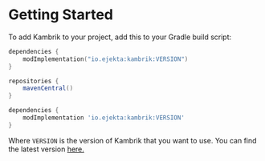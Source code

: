 
# Getting Started

To add Kambrik to your project, add this to your Gradle build script:

<CodeGroup>

<CodeGroupItem title="Kotlin Gradle">

```kt
dependencies {
    modImplementation("io.ejekta:kambrik:VERSION")
}
```

</CodeGroupItem>

<CodeGroupItem title="Gradle">

```groovy
repositories {
    mavenCentral()
}

dependencies {
    modImplementation 'io.ejekta:kambrik:VERSION'
}
```

</CodeGroupItem>

</CodeGroup>

Where `VERSION` is the version of Kambrik that you want to use. You can find the latest version [here.](https://github.com/ejektaflex/Kambrik/packages/666830)

